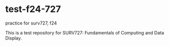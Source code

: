 # test-f24-727
practice for surv727, f24

This is a test repository for SURV727: Fundamentals of Computing 
and Data Display.